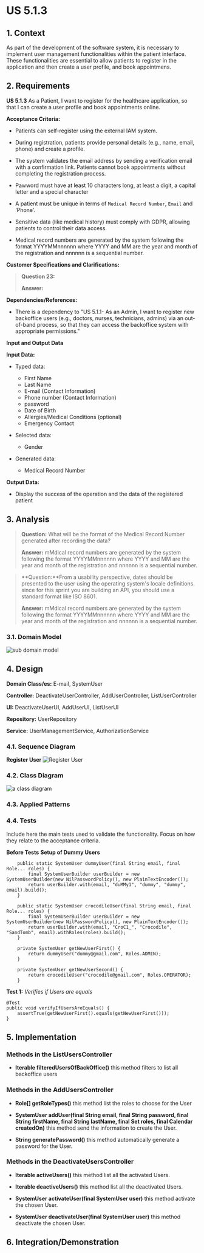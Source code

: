 # US 5.1.3


## 1. Context

As part of the development of the software system, it is necessary to implement user management functionalities within the patient interface. These functionalities are essential to allow patients to register in the application and then create a user profile, and book appointmens. 

## 2. Requirements

**US 5.1.3** As a Patient, I want to register for the healthcare application, so that I can create a user profile and book appointments online.

**Acceptance Criteria:** 

- Patients can self-register using the external IAM system.

- During registration, patients provide personal details (e.g., name, email, phone) and create a
profile.

- The system validates the email address by sending a verification email with a confirmation link.
Patients cannot book appointments without completing the registration process.

- Pawword must have at least 10 characters long, at least a digit, a capital letter and a special character

- A patient must be unique in terms of `Medical Record Number`, `Email` and ‘Phone’.

- Sensitive data (like medical history) must comply with GDPR, allowing patients
to control their data access.


- Medical record numbers are generated by the system following the format YYYYMMnnnnnn where YYYY and MM are the year and month of the registration and nnnnnn is a sequential number.


**Customer Specifications and Clarifications:**

> **Question 23:**
>
> **Answer:** 


**Dependencies/References:**

* There is a dependency to "US 5.1.1- As an Admin, I want to register new backoffice users (e.g., doctors, nurses, technicians, admins) via an out-of-band process, so that they can access the
backoffice system with appropriate permissions."

**Input and Output Data**

**Input Data:**

* Typed data:
    * First Name
    * Last Name
    * E-mail (Contact Information)
    * Phone number (Contact Information)
    * password
    * Date of Birth    
    * Allergies/Medical Conditions (optional)
    * Emergency Contact


* Selected data:
    * Gender

* Generated data:
    * Medical Record Number 

**Output Data:**
* Display the success of the operation and the data of the registered patient

## 3. Analysis

> **Question:** What will be the format of the Medical Record Number generated after recording the data?
>
> **Answer:** mMdical record numbers are generated by the system following the format YYYYMMnnnnnn where YYYY and MM are the year and month of the registration and nnnnnn is a sequential number.


> **Question:**From a usability perspective, dates should be presented to the user using the operating system's locale definitions. since for this sprint you are building an API, you should use a standard format like ISO 8601.
>
> **Answer:** mMdical record numbers are generated by the system following the format YYYYMMnnnnnn where YYYY and MM are the year and month of the registration and nnnnnn is a sequential number.


### 3.1. Domain Model
![sub domain model](us1000-sub-domain-model.svg)

## 4. Design


**Domain Class/es:** E-mail, SystemUser

**Controller:** DeactivateUserController, AddUserController, ListUserController

**UI:** DeactivateUserUI, AddUserUI, ListUserUI

**Repository:**	UserRepository

**Service:** UserManagementService, AuthorizationService



### 4.1. Sequence Diagram

**Register User**
![Register User](us1000-sequence-diagram-register.svg "Register User")




### 4.2. Class Diagram

![a class diagram](us1000-class-diagram.svg "A Class Diagram")

### 4.3. Applied Patterns

### 4.4. Tests

Include here the main tests used to validate the functionality. Focus on how they relate to the acceptance criteria.



**Before Tests** **Setup of Dummy Users**

```
    public static SystemUser dummyUser(final String email, final Role... roles) {
        final SystemUserBuilder userBuilder = new SystemUserBuilder(new NilPasswordPolicy(), new PlainTextEncoder());
        return userBuilder.with(email, "duMMy1", "dummy", "dummy", email).build();
    }

    public static SystemUser crocodileUser(final String email, final Role... roles) {
        final SystemUserBuilder userBuilder = new SystemUserBuilder(new NilPasswordPolicy(), new PlainTextEncoder());
        return userBuilder.with(email, "CroC1_", "Crocodile", "SandTomb", email).withRoles(roles).build();
    }

    private SystemUser getNewUserFirst() {
        return dummyUser("dummy@gmail.com", Roles.ADMIN);
    }

    private SystemUser getNewUserSecond() {
        return crocodileUser("crocodile@gmail.com", Roles.OPERATOR);
    }

```

**Test 1:** *Verifies if Users are equals*


```
@Test
public void verifyIfUsersAreEquals() {
    assertTrue(getNewUserFirst().equals(getNewUserFirst()));
}
````


## 5. Implementation


### Methods in the ListUsersController
* **Iterable<SystemUser> filteredUsersOfBackOffice()**  this method filters to list all backoffice users



### Methods in the AddUsersController

* **Role[] getRoleTypes()** this method list the roles to choose for the User

* **SystemUser addUser(final String email, final String password, final String firstName,
  final String lastName, final Set<Role> roles, final Calendar createdOn)**  this method send the information to create the User.

* **String generatePassword()** this method automatically generate a password for the User. 



### Methods in the DeactivateUsersController

* **Iterable<SystemUser> activeUsers()** this method list all the activated Users. 

* **Iterable<SystemUser> deactiveUsers()** this method list all the deactivated Users.

* **SystemUser activateUser(final SystemUser user)** this method activate the chosen User.

* **SystemUser deactivateUser(final SystemUser user)** this method deactivate the chosen User. 


## 6. Integration/Demonstration



[//]: # (## 7. Observations)

[//]: # ()
[//]: # (*This section should be used to include any content that does not fit any of the previous sections.*)

[//]: # ()
[//]: # (*The team should present here, for instance, a critical perspective on the developed work including the analysis of alternative solutions or related works*)

[//]: # ()
[//]: # (*The team should include in this section statements/references regarding third party works that were used in the development this work.*)